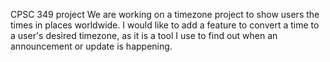 CPSC 349 project
We are working on a timezone project to show users the times in places worldwide. I would like to add a feature to convert a time to a user's desired timezone, as it is a tool I use to find out when an announcement or update is happening.
